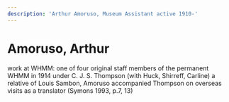 ```yaml
---
description: 'Arthur Amoruso, Museum Assistant active 1910-'
---
```


# Amoruso, Arthur

 work at WHMM: one of four original staff members of the permanent WHMM in 1914 under C. J. S. Thompson \(with Huck, Shirreff, Carline\) a relative of Louis Sambon, Amoruso accompanied Thompson on overseas visits as a translator \(Symons 1993, p.7, 13\)


